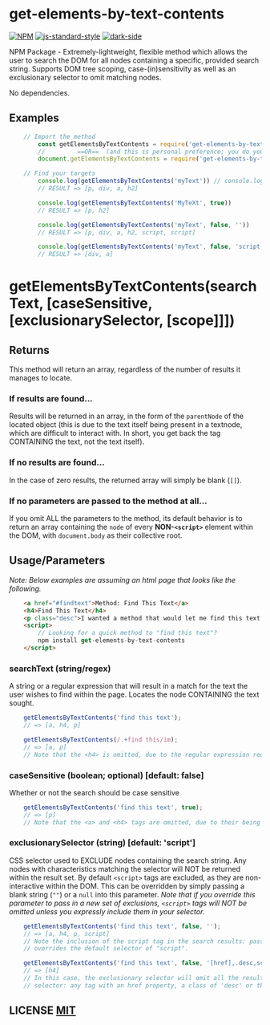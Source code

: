 # get-elements-by-text-contents
 
[![NPM](https://img.shields.io/badge/npm-v.6.14.9-blue)](https://www.npmjs.org/package/get-elements-by-text-contents)
[![js-standard-style](https://img.shields.io/badge/JS-Vanilla-white)](http://vanilla-js.com/)
[![dark-side](https://img.shields.io/badge/Force-Strong%20with%20this%20one-black)](https://youtu.be/lFEoT7M3SbI?t=42)

NPM Package - Extremely-lightweight, flexible method which allows the user to search the 
DOM for all nodes containing a specific, provided search string. Supports DOM tree scoping, 
case-(in)sensitivity as well as an exclusionary selector to omit matching nodes. 

No dependencies.

## Examples
``` javascript
    // Import the method
        const getElementsByTextContents = require('get-elements-by-text-contents');
        //         ==OR==  (and this is personal preference; you do you):
        document.getElementsByTextContents = require('get-elements-by-text-contents');

    // Find your targets
        console.log(getElementsByTextContents('myText')) // console.log(document.getElementsByTextContents('myText'))
        // RESULT => [p, div, a, h2]

        console.log(getElementsByTextContents('MyTeXt', true))
        // RESULT => [p, h2]

        console.log(getElementsByTextContents('myText', false, ''))
        // RESULT => [p, div, a, h2, script, script]

        console.log(getElementsByTextContents('myText', false, 'script,p,h2'))
        // RESULT => [div, a]
```

# getElementsByTextContents(searchText, [caseSensitive, [exclusionarySelector, [scope]]])

## Returns
This method will return an array, regardless of the number of results it manages to locate. 

### If results are found...
Results will be returned in an array, in the form of the `parentNode` of the located object (this is due to the text itself
being present in a textnode, which are difficult to interact with. In short, you get back the tag CONTAINING the text, not the
text itself).

### If no results are found...
In the case of zero results, the returned array will simply be blank (`[]`).

### If no parameters are passed to the method at all...
If you omit ALL the parameters to the method, its default behavior is to return an array containing the `node` of every 
**NON-`<script>`** element within the DOM, with `document.body` as their collective root.


## Usage/Parameters
_Note: Below examples are assuming an html page that looks like the following._

``` html
    <a href="#findtext">Method: Find This Text</a>
    <h4>Find This Text</h4>
    <p class="desc">I wanted a method that would let me find this text and return all the nodes on the page containing it. So I wrote one.</p>
    <script>
        // Looking for a quick method to "find this text"?
        npm install get-elements-by-text-contents
    </script>
```


### searchText (string/regex)
A string or a regular expression that will result in a match for the text the user wishes to find within the page.
Locates the node CONTAINING the text sought.

``` javascript
    getElementsByTextContents('find this text');
    // => [a, h4, p]

    getElementsByTextContents(/.+find this/im);
    // => [a, p]
    // Note that the <h4> is omitted, due to the regular expression requiring text to preface the matched string.
```

### caseSensitive (boolean; optional) [default: false]
Whether or not the search should be case sensitive

``` javascript
    getElementsByTextContents('find this text', true);
    // => [p]
    // Note that the <a> and <h4> tags are omitted, due to their being written In Title Case.
```

### exclusionarySelector (string) [default: 'script']
CSS selector used to EXCLUDE nodes containing the search string. Any nodes with characteristics matching the selector will NOT be returned within the result set.
By default `<script>` tags are excluded, as they are non-interactive within the DOM. This can be overridden by simply passing a blank string (`""`) or a `null` into
this parameter.
_Note that if you override this parameter to pass in a new set of exclusions, `<script>` tags will NOT be omitted unless you expressly include them in your selector._

``` javascript
    getElementsByTextContents('find this text', false, '');
    // => [a, h4, p, script]
    // Note the inclusion of the script tag in the search results: passing the blank string as the third parameter 
    // overrides the default selector of "script".

    getElementsByTextContents('find this text', false, '[href],.desc,script');
    // => [h4]
    // In this case, the exclusionary selector will omit all the results other than the h4 (those that match the 
    // selector: any tag with an href property, a class of 'desc' or that itself is a <script> tag.
```

## LICENSE [MIT](LICENSE)